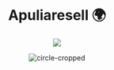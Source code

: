<h1 align="center">Apuliaresell 🌍</h1>
<p align="center">
    <img src="https://img.shields.io/badge/Forklein-yellow">
</p>
<p align="center">
    <img src="https://i.ibb.co/GMsDCVG/circle-cropped.png" alt="circle-cropped" border="0">
</p>

